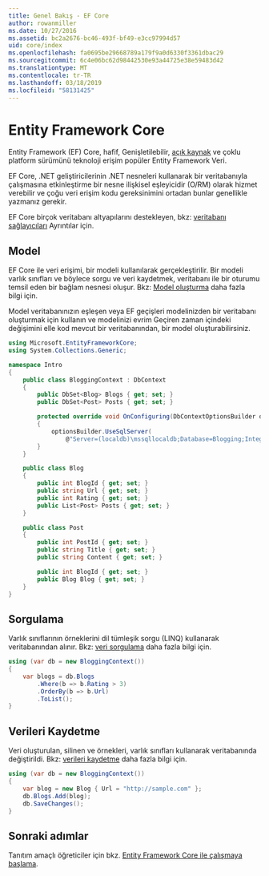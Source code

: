```yaml
---
title: Genel Bakış - EF Core
author: rowanmiller
ms.date: 10/27/2016
ms.assetid: bc2a2676-bc46-493f-bf49-e3cc97994d57
uid: core/index
ms.openlocfilehash: fa0695be29668789a179f9a0d6330f3361dbac29
ms.sourcegitcommit: 6c4e06bc62d98442530e93a44725e38e59483d42
ms.translationtype: MT
ms.contentlocale: tr-TR
ms.lasthandoff: 03/18/2019
ms.locfileid: "58131425"
---
```

# <a name="entity-framework-core"></a>Entity Framework Core

Entity Framework (EF) Core, hafif, Genişletilebilir, [açık kaynak](https://github.com/aspnet/EntityFrameworkCore) ve çoklu platform sürümünü teknoloji erişim popüler Entity Framework Veri.

EF Core, .NET geliştiricilerinin .NET nesneleri kullanarak bir veritabanıyla çalışmasına etkinleştirme bir nesne ilişkisel eşleyicidir (O/RM) olarak hizmet verebilir ve çoğu veri erişim kodu gereksinimini ortadan bunlar genellikle yazmanız gerekir.

EF Core birçok veritabanı altyapılarını destekleyen, bkz: [veritabanı sağlayıcıları](providers/index.md) Ayrıntılar için.

## <a name="the-model"></a>Model

EF Core ile veri erişimi, bir modeli kullanılarak gerçekleştirilir. Bir modeli varlık sınıfları ve böylece sorgu ve veri kaydetmek, veritabanı ile bir oturumu temsil eden bir bağlam nesnesi oluşur. Bkz: [Model oluşturma](modeling/index.md) daha fazla bilgi için.

Model veritabanınızın eşleşen veya EF geçişleri modelinizden bir veritabanı oluşturmak için kullanın ve modelinizi evrim Geçiren zaman içindeki değişimini elle kod mevcut bir veritabanından, bir model oluşturabilirsiniz.

``` csharp
using Microsoft.EntityFrameworkCore;
using System.Collections.Generic;

namespace Intro
{
    public class BloggingContext : DbContext
    {
        public DbSet<Blog> Blogs { get; set; }
        public DbSet<Post> Posts { get; set; }

        protected override void OnConfiguring(DbContextOptionsBuilder optionsBuilder)
        {
            optionsBuilder.UseSqlServer(
                @"Server=(localdb)\mssqllocaldb;Database=Blogging;Integrated Security=True");
        }
    }

    public class Blog
    {
        public int BlogId { get; set; }
        public string Url { get; set; }
        public int Rating { get; set; }
        public List<Post> Posts { get; set; }
    }

    public class Post
    {
        public int PostId { get; set; }
        public string Title { get; set; }
        public string Content { get; set; }

        public int BlogId { get; set; }
        public Blog Blog { get; set; }
    }
}
```

## <a name="querying"></a>Sorgulama

Varlık sınıflarının örneklerini dil tümleşik sorgu (LINQ) kullanarak veritabanından alınır. Bkz: [veri sorgulama](querying/index.md) daha fazla bilgi için.

``` csharp
using (var db = new BloggingContext())
{
    var blogs = db.Blogs
        .Where(b => b.Rating > 3)
        .OrderBy(b => b.Url)
        .ToList();
}
```

## <a name="saving-data"></a>Verileri Kaydetme

Veri oluşturulan, silinen ve örnekleri, varlık sınıfları kullanarak veritabanında değiştirildi. Bkz: [verileri kaydetme](saving/index.md) daha fazla bilgi için.

``` csharp
using (var db = new BloggingContext())
{
    var blog = new Blog { Url = "http://sample.com" };
    db.Blogs.Add(blog);
    db.SaveChanges();
}
```

## <a name="next-steps"></a>Sonraki adımlar

Tanıtım amaçlı öğreticiler için bkz. [Entity Framework Core ile çalışmaya başlama](get-started/index.md).

